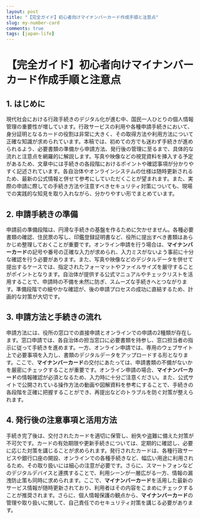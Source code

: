 ```yaml
---
layout: post
title: "【完全ガイド】初心者向けマイナンバーカード作成手順と注意点"
slug: my-number-card
comments: true
tags: [japan-life]
---
```


# 【完全ガイド】初心者向けマイナンバーカード作成手順と注意点

<script async src="https://pagead2.googlesyndication.com/pagead/js/adsbygoogle.js?client=ca-pub-7886659064712565"
     crossorigin="anonymous"></script>
<!-- 광고2 -->
<ins class="adsbygoogle"
     style="display:block"
     data-ad-client="ca-pub-7886659064712565"
     data-ad-slot="1101493367"
     data-ad-format="auto"
     data-full-width-responsive="true"></ins>
<script>
     (adsbygoogle = window.adsbygoogle || []).push({});
</script>

## 1. はじめに  
現代社会における行政手続きのデジタル化が進む中、国民一人ひとりの個人情報管理の重要性が増しています。行政サービスの利用や各種申請手続きにおいて、身分証明となるカードの役割は非常に大きく、その取得方法や利用方法について正確な知識が求められています。本稿では、初めての方でも迷わず手続きが進められるよう、必要書類の準備から申請方法、発行後の管理に至るまで、具体的な流れと注意点を網羅的に解説します。写真や映像などの視覚資料を挿入する予定があるため、文章中には手続きの各段階におけるポイントや確認事項が分かりやすく記述されています。各自治体やオンラインシステムの仕様は随時更新されるため、最新の公式情報と併せて参考にしていただくことが望まれます。また、実際の申請に際しての手続き方法や注意すべきセキュリティ対策についても、現場での実践的な知見を取り入れながら、分かりやすい形でまとめています。

<script async src="https://pagead2.googlesyndication.com/pagead/js/adsbygoogle.js?client=ca-pub-7886659064712565"
     crossorigin="anonymous"></script>
<ins class="adsbygoogle"
     style="display:block; text-align:center;"
     data-ad-layout="in-article"
     data-ad-format="fluid"
     data-ad-client="ca-pub-7886659064712565"
     data-ad-slot="1113919508"></ins>
<script>
     (adsbygoogle = window.adsbygoogle || []).push({});
</script>

## 2. 申請手続きの準備  
申請前の準備段階は、円滑な手続きの基盤を作るために欠かせません。各種必要書類の確認、住民票の写し、印鑑登録証明書など、役所に提出すべき書類はあらかじめ整理しておくことが重要です。オンライン申請を行う場合は、**マイナンバーカード**の記号や番号の正確な入力が求められ、入力ミスがないよう事前に十分な確認を行う必要があります。また、写真や映像などのデジタルデータを併せて提出するケースでは、指定されたフォーマットやファイルサイズを厳守することがポイントとなります。自治体が提供する公式マニュアルやチェックリストを活用することで、申請時の不備を未然に防ぎ、スムーズな手続きへとつながります。準備段階での細やかな確認が、後の申請プロセスの成功に直結するため、計画的な対策が大切です。

<script async src="https://pagead2.googlesyndication.com/pagead/js/adsbygoogle.js?client=ca-pub-7886659064712565"
     crossorigin="anonymous"></script>
<!-- 광고2 -->
<ins class="adsbygoogle"
     style="display:block"
     data-ad-client="ca-pub-7886659064712565"
     data-ad-slot="1101493367"
     data-ad-format="auto"
     data-full-width-responsive="true"></ins>
<script>
     (adsbygoogle = window.adsbygoogle || []).push({});
</script>

## 3. 申請方法と手続きの流れ  
申請方法には、役所の窓口での直接申請とオンラインでの申請の2種類が存在します。窓口申請では、各自治体の担当窓口に必要書類を持参し、窓口担当者の指示に従って手続きを進めます。一方、オンライン申請では、専用のウェブサイト上で必要事項を入力し、書類のデジタルデータをアップロードする形となります。ここで、**マイナンバーカード**の交付にあたっては、申請書類の不備がないかを厳密にチェックすることが重要です。オンライン申請の場合、**マイナンバーカード**の情報確認が必須となるため、入力時に十分ご注意ください。また、公式サイトで公開されている操作方法の動画や図解資料を参考にすることで、手続きの各段階を正確に把握することができ、再提出などのトラブルを防ぐ対策が整えられます。

<script async src="https://pagead2.googlesyndication.com/pagead/js/adsbygoogle.js?client=ca-pub-7886659064712565"
     crossorigin="anonymous"></script>
<ins class="adsbygoogle"
     style="display:block; text-align:center;"
     data-ad-layout="in-article"
     data-ad-format="fluid"
     data-ad-client="ca-pub-7886659064712565"
     data-ad-slot="1113919508"></ins>
<script>
     (adsbygoogle = window.adsbygoogle || []).push({});
</script>

## 4. 発行後の注意事項と活用方法  
手続き完了後は、交付されたカードを適切に保管し、紛失や盗難に備えた対策が不可欠です。カードの有効期限や更新手続きについては、定期的に確認し、必要に応じた対策を講じることが求められます。発行されたカードは、各種行政サービスや銀行口座の開設、オンラインでの各種手続きなど、幅広い用途に利用されるため、その取り扱いには細心の注意が必要です。さらに、スマートフォンなどのデジタルデバイスと連携することで、利用シーンが一層広がる一方、情報の漏洩防止策も同時に求められます。ここで、**マイナンバーカード**を活用した最新のサービス情報が随時更新されており、利用者はその内容をこまめにチェックすることが推奨されます。さらに、個人情報保護の観点から、**マイナンバーカード**の管理や取り扱いに関して、自己責任でのセキュリティ対策を講じる必要があります。

<script async src="https://pagead2.googlesyndication.com/pagead/js/adsbygoogle.js?client=ca-pub-7886659064712565"
     crossorigin="anonymous"></script>
<!-- 광고2 -->
<ins class="adsbygoogle"
     style="display:block"
     data-ad-client="ca-pub-7886659064712565"
     data-ad-slot="1101493367"
     data-ad-format="auto"
     data-full-width-responsive="true"></ins>
<script>
     (adsbygoogle = window.adsbygoogle || []).push({});
</script>